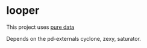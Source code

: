# looper

This project uses [pure data](https://puredata.info/)

Depends on the pd-externals cyclone, zexy, saturator.